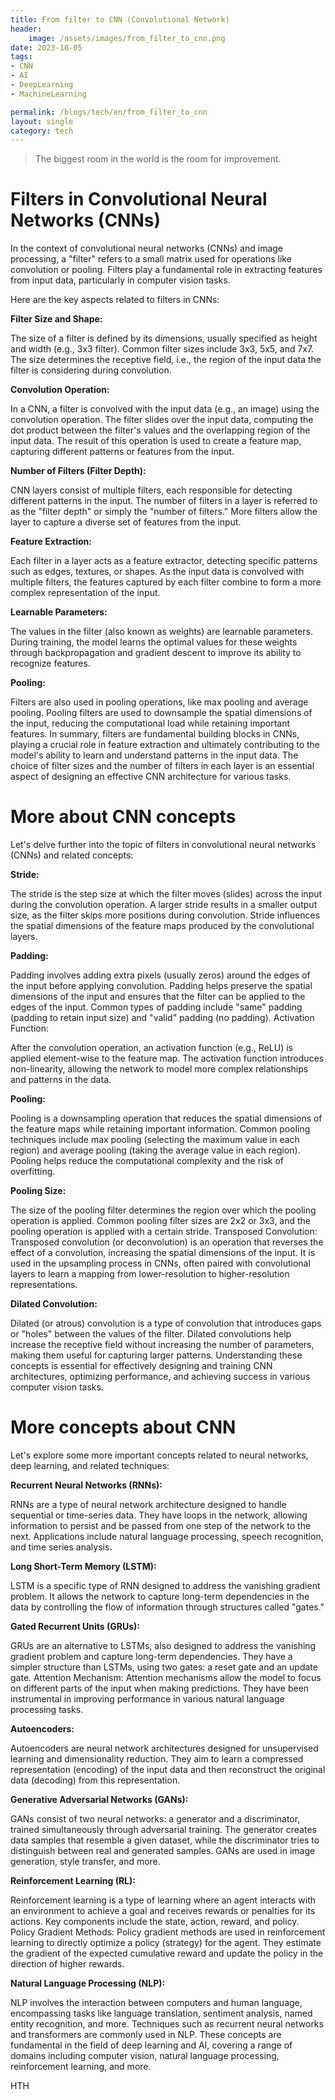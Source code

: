 ```yaml
---
title: From filter to CNN (Convolutional Network)
header:
    image: /assets/images/from_filter_to_cnn.png
date: 2023-10-05
tags:
- CNN
- AI
- DeepLearning
- MachineLearning

permalink: /blogs/tech/en/from_filter_to_cnn
layout: single
category: tech
---
```

> The biggest room in the world is the room for improvement.
> 
# Filters in Convolutional Neural Networks (CNNs)
In the context of convolutional neural networks (CNNs) and image processing, a "filter" refers to a small matrix used for operations like convolution or pooling. Filters play a fundamental role in extracting features from input data, particularly in computer vision tasks.

Here are the key aspects related to filters in CNNs:

**Filter Size and Shape:**

The size of a filter is defined by its dimensions, usually specified as height and width (e.g., 3x3 filter).
Common filter sizes include 3x3, 5x5, and 7x7. The size determines the receptive field, i.e., the region of the input data the filter is considering during convolution.

**Convolution Operation:**

In a CNN, a filter is convolved with the input data (e.g., an image) using the convolution operation.
The filter slides over the input data, computing the dot product between the filter's values and the overlapping region of the input data.
The result of this operation is used to create a feature map, capturing different patterns or features from the input.

**Number of Filters (Filter Depth):**

CNN layers consist of multiple filters, each responsible for detecting different patterns in the input.
The number of filters in a layer is referred to as the "filter depth" or simply the "number of filters."
More filters allow the layer to capture a diverse set of features from the input.

**Feature Extraction:**

Each filter in a layer acts as a feature extractor, detecting specific patterns such as edges, textures, or shapes.
As the input data is convolved with multiple filters, the features captured by each filter combine to form a more complex representation of the input.

**Learnable Parameters:**

The values in the filter (also known as weights) are learnable parameters.
During training, the model learns the optimal values for these weights through backpropagation and gradient descent to improve its ability to recognize features.

**Pooling:**

Filters are also used in pooling operations, like max pooling and average pooling.
Pooling filters are used to downsample the spatial dimensions of the input, reducing the computational load while retaining important features.
In summary, filters are fundamental building blocks in CNNs, playing a crucial role in feature extraction and ultimately contributing to the model's ability to learn and understand patterns in the input data. The choice of filter sizes and the number of filters in each layer is an essential aspect of designing an effective CNN architecture for various tasks.

# More about CNN concepts

Let's delve further into the topic of filters in convolutional neural networks (CNNs) and related concepts:

**Stride:**

The stride is the step size at which the filter moves (slides) across the input during the convolution operation.
A larger stride results in a smaller output size, as the filter skips more positions during convolution.
Stride influences the spatial dimensions of the feature maps produced by the convolutional layers.

**Padding:**

Padding involves adding extra pixels (usually zeros) around the edges of the input before applying convolution.
Padding helps preserve the spatial dimensions of the input and ensures that the filter can be applied to the edges of the input.
Common types of padding include "same" padding (padding to retain input size) and "valid" padding (no padding).
Activation Function:

After the convolution operation, an activation function (e.g., ReLU) is applied element-wise to the feature map.
The activation function introduces non-linearity, allowing the network to model more complex relationships and patterns in the data.

**Pooling:**

Pooling is a downsampling operation that reduces the spatial dimensions of the feature maps while retaining important information.
Common pooling techniques include max pooling (selecting the maximum value in each region) and average pooling (taking the average value in each region).
Pooling helps reduce the computational complexity and the risk of overfitting.

**Pooling Size:**

The size of the pooling filter determines the region over which the pooling operation is applied.
Common pooling filter sizes are 2x2 or 3x3, and the pooling operation is applied with a certain stride.
Transposed Convolution:
Transposed convolution (or deconvolution) is an operation that reverses the effect of a convolution, increasing the spatial dimensions of the input.
It is used in the upsampling process in CNNs, often paired with convolutional layers to learn a mapping from lower-resolution to higher-resolution representations.

**Dilated Convolution:**

Dilated (or atrous) convolution is a type of convolution that introduces gaps or "holes" between the values of the filter.
Dilated convolutions help increase the receptive field without increasing the number of parameters, making them useful for capturing larger patterns.
Understanding these concepts is essential for effectively designing and training CNN architectures, optimizing performance, and achieving success in various computer vision tasks. 

# More concepts about CNN

Let's explore some more important concepts related to neural networks, deep learning, and related techniques:

**Recurrent Neural Networks (RNNs):**

RNNs are a type of neural network architecture designed to handle sequential or time-series data.
They have loops in the network, allowing information to persist and be passed from one step of the network to the next.
Applications include natural language processing, speech recognition, and time series analysis.

**Long Short-Term Memory (LSTM):**

LSTM is a specific type of RNN designed to address the vanishing gradient problem.
It allows the network to capture long-term dependencies in the data by controlling the flow of information through structures called "gates."

**Gated Recurrent Units (GRUs):**

GRUs are an alternative to LSTMs, also designed to address the vanishing gradient problem and capture long-term dependencies.
They have a simpler structure than LSTMs, using two gates: a reset gate and an update gate.
Attention Mechanism:
Attention mechanisms allow the model to focus on different parts of the input when making predictions.
They have been instrumental in improving performance in various natural language processing tasks.

**Autoencoders:**

Autoencoders are neural network architectures designed for unsupervised learning and dimensionality reduction.
They aim to learn a compressed representation (encoding) of the input data and then reconstruct the original data (decoding) from this representation.

**Generative Adversarial Networks (GANs):**


GANs consist of two neural networks: a generator and a discriminator, trained simultaneously through adversarial training.
The generator creates data samples that resemble a given dataset, while the discriminator tries to distinguish between real and generated samples.
GANs are used in image generation, style transfer, and more.

**Reinforcement Learning (RL):**

Reinforcement learning is a type of learning where an agent interacts with an environment to achieve a goal and receives rewards or penalties for its actions.
Key components include the state, action, reward, and policy.
Policy Gradient Methods:
Policy gradient methods are used in reinforcement learning to directly optimize a policy (strategy) for the agent.
They estimate the gradient of the expected cumulative reward and update the policy in the direction of higher rewards.

**Natural Language Processing (NLP):**

NLP involves the interaction between computers and human language, encompassing tasks like language translation, sentiment analysis, named entity recognition, and more.
Techniques such as recurrent neural networks and transformers are commonly used in NLP.
These concepts are fundamental in the field of deep learning and AI, covering a range of domains including computer vision, natural language processing, reinforcement learning, and more. 


HTH